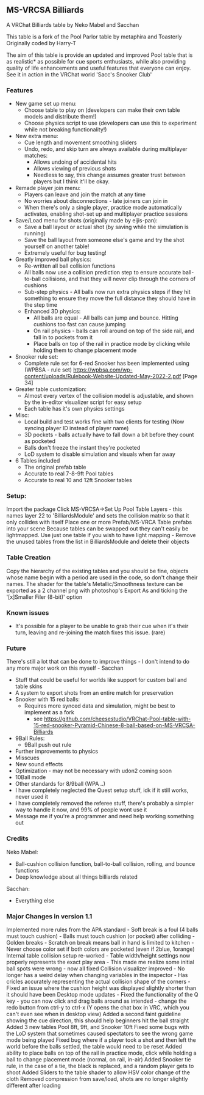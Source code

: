 ## MS-VRCSA Billiards

A VRChat Billiards table by Neko Mabel and Sacchan

This table is a fork of the Pool Parlor table by metaphira and Toasterly
Originally coded by Harry-T

The aim of this table is provide an updated and improved Pool table that is as realistic* as possible for cue sports enthusiasts, while also providing quality of life enhancements and useful features that everyone can enjoy.
See it in action in the VRChat world 'Sacc's Snooker Club'

### Features
- New game set up menu:
	- Choose table to play on (developers can make their own table models and distribute them!)
	- Choose physics script to use (developers can use this to experiment while not breaking functionality!)
- New extra menu:
	- Cue length and movement smoothing sliders
	- Undo, redo, and skip turn are always available during multiplayer matches:
		- Allows undoing of accidental hits
		- Allows viewing of previous shots
		- Needless to say, this change assumes greater trust between players but I think it'll be okay.
- Remade player join menu:
	- Players can leave and join the match at any time
	- No worries about disconnections - late joiners can join in
	- When there's only a single player, practice mode automatically activates, enabling shot-set up and multiplayer practice sessions
- Save/Load menu for shots (originally made by eijis-pan):
	- Save a ball layout or actual shot (by saving while the simulation is running)
	- Save the ball layout from someone else's game and try the shot yourself on another table!
	- Extremely useful for bug testing!
- Greatly improved ball physics:
	- Re-written all ball collision functions
	- All balls now use a collision prediction step to ensure accurate ball-to-ball collisions, and that they will never clip through the corners of cushions
	- Sub-step physics - All balls now run extra physics steps if they hit something to ensure they move the full distance they should have in the step time
	- Enhanced 3D physics:
		- All balls are equal - All balls can jump and bounce. Hitting cushions too fast can cause jumping
		- On rail physics - balls can roll around on top of the side rail, and fall in to pockets from it
		- Place balls on top of the rail in practice mode by clicking while holding them to change placement mode
- Snooker rule set:
	- Complete rule set for 6-red Snooker has been implemented using (WPBSA - rule set) https://wpbsa.com/wp-content/uploads/Rulebook-Website-Updated-May-2022-2.pdf [Page 34]
- Greater table customization:
	- Almost every vertex of the collision model is adjustable, and shown by the in-editor visualizer script for easy setup
	- Each table has it's own physics settings
- Misc:
	- Local build and test works fine with two clients for testing (Now syncing player ID instead of player name)
	- 3D pockets - balls actually have to fall down a bit before they count as pocketed
	- Balls don't freeze the instant they're pocketed
	- LoD system to disable simulation and visuals when far away
- 6 Tables included
	- The original prefab table
	- Accurate to real 7-8-9ft Pool tables
	- Accurate to real 10 and 12ft Snooker tables

### Setup:
Import the package
Click MS-VRCSA->Set Up Pool Table Layers
	- this names layer 22 to 'BilliardsModule' and sets the collision matrix so that it only collides with itself
Place one or more Prefab/MS-VRCA Table prefabs into your scene
Because tables can be swapped out they can't easily be lightmapped. Use just one table if you wish to have light mapping
	- Remove the unused tables from the list in BilliardsModule and delete their objects

### Table Creation
Copy the hierarchy of the existing tables and you should be fine, objects whose name begin with a period are used in the code, so don't change their names.
The shader for the table's Metallic/Smoothness texture can be exported as a 2 channel png with photoshop's Export As and ticking the '[x]Smaller Filer (8-bit)' option

### Known issues
- It's possible for a player to be unable to grab their cue when it's their turn, leaving and re-joining the match fixes this issue. (rare)

### Future
There's still a lot that can be done to improve things - I don't intend to do any more major work on this myself - Sacchan
- Stuff that could be useful for worlds like support for custom ball and table skins
- A system to export shots from an entire match for preservation
- Snooker with 15 red balls:
	- Requires more synced data and simulation, might be best to implement as a fork
		- see https://github.com/cheesestudio/VRChat-Pool-table-with-15-red-snooker-Pyramid-Chinese-8-ball-based-on-MS-VRCSA-Billiards
- 9Ball Rules:
	- 9Ball push out rule
- Further improvements to physics
- Misscues
- New sound effects
- Optimization - may not be necessary with udon2 coming soon
- 10Ball mode
- Other standards for 8/9ball (WPA ..)
- I have completely neglected the Quest setup stuff, idk if it still works, never used it
- I have completely removed the referee stuff, there's probably a simpler way to handle it now, and 99% of people wont use it
- Message me if you're a programmer and need help working something out

### Credits
Neko Mabel:
- Ball-cushion collision function, ball-to-ball collision, rolling, and bounce functions
- Deep knowledge about all things billiards related

Sacchan:
- Everything else


### Major Changes in version 1.1
Implemented more rules from the APA standard
	- Soft break is a foul (4 balls must touch cushion)
	- Balls must touch cushion (or pocket) after colliding
	- Golden breaks
	- Scratch on break means ball in hand is limited to kitchen
	- Never choose color set if both colors are pocketed (even if 2blue, 1orange)
Internal table collision setup re-worked
	- Table width/height settings now properly represents the exact play area
	- This made me realize some initial ball spots were wrong - now all fixed
Collision visualizer improved
	- No longer has a weird delay when changing variables in the inspector
	- Has cricles accurately representing the actual collision shape of the corners
	- Fixed an issue where the cushion height was displayed slightly shorter than it should have been
Desktop mode updates
	- Fixed the functionality of the Q key - you can now click and drag balls around as intended
	- change the redo button from ctrl-y to ctrl-x (Y opens the chat box in VRC, which you can't even see when in desktop view)
Added a second faint guideline showing the cue direction, this should help beginners hit the ball straight
Added 3 new tables Pool 8ft, 9ft, and Snooker 10ft
Fixed some bugs with the LoD system that sometimes caused spectators to see the wrong game mode being played
Fixed bug where if a player took a shot and then left the world before the balls settled, the table would need to be reset
Added ability to place balls on top of the rail in practice mode, click while holding a ball to change placement mode (normal, on rail, in-air)
Added Snooker tie rule, in the case of a tie, the black is replaced, and a random player gets to shoot
Added Sliders to the table shader to allow HSV color change of the cloth
Removed compression from save/load, shots are no longer slightly different after loading
